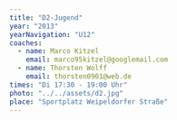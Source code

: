 ```yaml
---
title: "D2-Jugend"
year: "2013"
yearNavigation: "U12"
coaches:
  - name: Marco Kitzel
    email: marco95kitzel@googlemail.com
  - name: Thorsten Wolff
    email: thorsten0901@web.de
times: "Di 17:30 - 19:00 Uhr"
photo: "../../assets/d2.jpg"
place: "Sportplatz Weipeldorfer Straße"
---
```

